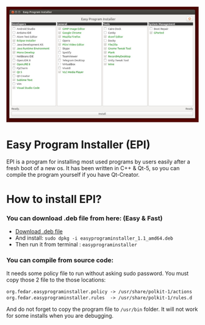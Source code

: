 ![Snapshot](https://github.com/eminfedar/easyprograminstaller/raw/master/snap1.jpg)
# Easy Program Installer (EPI)
EPI is a program for installing most used programs by users easily after a fresh boot of a new os.
It has been written in C++ & Qt-5, so you can compile the program yourself if you have Qt-Creator.

# How to install EPI?
### You can download .deb file from here: (Easy & Fast)
* [Download .deb file](https://github.com/eminfedar/easyprograminstaller/releases/download/v1.1/easyprograminstaller_1.1_amd64.deb)
* And install: `sudo dpkg -i easyprograminstaller_1.1_amd64.deb`
* Then run it from terminal : `easyprograminstaller`

### You can compile from source code:
It needs some policy file to run without asking sudo password.
You must copy those 2 file to the those locations:
```
org.fedar.easyprograminstaller.policy -> /usr/share/polkit-1/actions
org.fedar.easyprograminstaller.rules  -> /usr/share/polkit-1/rules.d
```
And do not forget to copy the program file to `/usr/bin` folder. It will not work for some installs when you are debugging.
